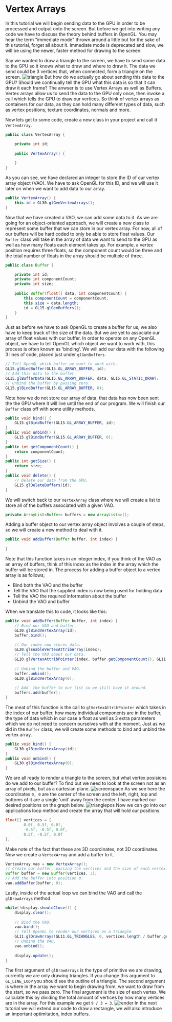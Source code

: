 # Vertex Arrays
In this tutorial we will begin sending data to the GPU in order to be processed and output onto the screen. But before we get into writing any code we have to discuss the theory behind buffers in OpenGL. You may hear the term "immediate mode" thrown around a little but for the sake of this tutorial, forget all about it. Immediate mode is deprecated and slow, we will be using the newer, faster method for drawing to the screen.

Say we wanted to draw a triangle to the screen, we have to send some data to the GPU so it knows what to draw and where to draw it. The data we send could be 3 vertices that, when connected, form a triangle on the screen.
![triangle]
But how do we actually go about sending this data to the GPU? Should we continually tell the GPU what this data is so that it can draw it each frame?
The anwser is to use Vertex Arrays as well as Buffers. Vertex arrays allow us to send the data to the GPU only once, then invoke a call which tells the GPU to draw our vertices.
So think of vertex arrays as containers for our data, as they can hold many different types of data, such as vertex positions, texture coordinates, normals and more.

Now lets get to some code, create a new class in your project and call it `VertexArray`.
```java
public class VertexArray {

	private int id;
	
	public VertexArray() {
		
	}
}
```
As you can see, we have declared an integer to store the ID of our vertex array object (VAO). We have to ask OpenGL for this ID, and we will use it later on when we want to add data to our array.
```java
public VertexArray() {
	this.id = GL30.glGenVertexArrays();
}
```
Now that we have created a VAO, we can add some data to it. As we are going for an object-oriented approach, we will create a new class to represent some buffer that we can store in our vertex array. For now, all of our buffers will be hard coded to only be able to store float values. Our `Buffer` class will take in the array of data we want to send to the GPU as well as how many floats each element takes up. For example, a vertex position requires three floats, so the component count would be three and the total number of floats in the array should be multiple of three.
```java
public class Buffer {

	private int id;
	private int componentCount;
	private int size;
	
	public Buffer(float[] data, int componentCount) {
		this.componentCount = componentCount;
		this.size = data.length;
		id = GL15.glGenBuffers();
	}
}
```
Just as before we have to ask OpenGL to create a buffer for us, we also have to keep track of the size of the data.
But we are yet to associate our array of float values with our buffer. In order to operate on any OpenGL object, we have to tell OpenGL which object we want to work with, this process is often known as 'binding'.
We will add our data with the following 3 lines of code, placed just under `glGenBuffers`.
```java
// Tell OpenGL which buffer we want to work with.
GL15.glBindBuffer(GL15.GL_ARRAY_BUFFER, id);
// Add this data to the buffer.
GL15.glBufferData(GL15.GL_ARRAY_BUFFER, data, GL15.GL_STATIC_DRAW);
// Unbind the buffer by passing zero.
GL15.glBindBuffer(GL15.GL_ARRAY_BUFFER, 0);
```
Note how we do not store our array of data, that data has now been sent the the GPU where it will live until the end of our program.
We will finish our `Buffer` class off with some utility methods.
```java
public void bind() {
	GL15.glBindBuffer(GL15.GL_ARRAY_BUFFER, id);
}
public void unbind() {
	GL15.glBindBuffer(GL15.GL_ARRAY_BUFFER, 0);
}
public int getComponentCount() {
	return componentCount;
}
public int getSize() {
	return size;
}
public void delete() {
	// Delete our data from the GPU.
	GL15.glDeleteBuffers(id);
}
```
We will switch back to our `VertexArray` class where we will create a list to store all of the buffers associated with a given VAO.
```java
private ArrayList<Buffer> buffers = new ArrayList<>();
```
Adding a buffer object to our vertex array object involves a couple of steps, so we will create a new method to deal with it.
```java
public void addBuffer(Buffer buffer, int index) {
	
}
```
Note that this function takes in an integer index, if you think of the VAO as an array of buffers, think of this index as the index in the array which the buffer will be stored in.
The process for adding a buffer object to a vertex array is as follows;
- Bind both the VAO and the buffer
- Tell the VAO that the supplied index is now being used for holding data
- Tell the VAO the required information about the buffer
- Unbind the VAO and buffer

When we translate this to code, it looks like this:
```java
public void addBuffer(Buffer buffer, int index) {
	// Bind our VAO and buffer.
	GL30.glBindVertexArray(id);
	buffer.bind();
		
	// Our index now stores data.
	GL20.glEnableVertexAttribArray(index);
	// Tell the VAO about our data.
	GL20.glVertexAttribPointer(index, buffer.getComponentCount(), GL11.GL_FLOAT, false, 0, 0);
		
	// Unbind the buffer and VAO.
	buffer.unbind();
	GL30.glBindVertexArray(0);
	
	// Add  the buffer to our list so we still have it around.
	buffers.add(buffer);
}
```
The meat of this function is the call to `glVertexAttribPointer` which takes in the index of our buffer, how many individual components are in the buffer, the type of data which in our case a float as well as 3 extra parameters which we do not need to concern ourselves with at the moment.
Just as we did in the `Buffer` class, we will create some methods to bind and unbind the vertex array.
```java
public void bind() {
	GL30.glBindVertexArray(id);
}
public void unbind() {
	GL30.glBindVertexArray(0);
}
```
We are all ready to render a triangle to the screen, but what vertex posisions do we add to our buffer? To find out we need to look at the screen not as an array of pixels, but as a cartesian plane.
![screenspace]
As we see here the coordinates `0, 0` are the center of the screen and the left, right, top and bottoms of it are a single 'unit' away from the center.
I have marked our desired positions on the graph below.
![trianglepos]
Now we can go into our applications loop method and create the array that will hold our positions.
```java
float[] vertices = {
		0.0f, 0.5f, 0.0f,
		-0.5f, -0.5f, 0.0f,
		0.5f, -0.5f, 0.0f
};
```
Make note of the fact that these are 3D coordinates, not 3D coordinates.
Now we create a `VertexArray` and add a buffer to it.
```java
VertexArray vao = new VertexArray();
// Create our buffer, passing the vertices and the size of each vertex.
Buffer buffer = new Buffer(vertices, 3);
// Add the buffer into position 0.
vao.addBuffer(buffer, 0);
```
Lastly, inside of the actual loop we can bind the VAO and call the `glDrawArrays` method.
```java
while(!display.shouldClose()) {
	display.clear();
    
    // Bind the VAO.
	vao.bind();
	// Tell OpenGL to render our vertices as a triangle
	GL11.glDrawArrays(GL11.GL_TRIANGLES, 0, vertices.length / buffer.getComponentCount());
	// Unbind the VAO.
	vao.unbind();
	
	display.update();
}
```
The first argument of `glDrawArrays` is the type of primitive we are drawing, currently we are only drawing triangles. If you change this argument to `GL_LINE_LOOP` you should see the outline of a triangle. The second argument is where in the array we want to begin drawing from, we want to draw from the start, so we pass zero. The final argument is the size of each vertex. We calculate this by dividing the total amount of vertices by how many vertices are in the array. For this example we get `9 / 3 = 3`.
![render]
In the next tutorial we will extend our code to draw a rectangle, we will also introduce an important optimitation, index buffers.

[triangle]: https://i.imgur.com/WUd1wOp.png
[screenspace]: https://i.imgur.com/ZHecaYK.png
[trianglepos]: https://i.imgur.com/w30j7Tx.png
[render]: https://i.imgur.com/BcFJ488.png